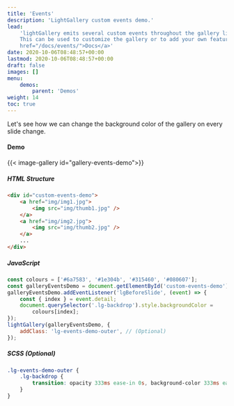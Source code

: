 ```yaml
---
title: 'Events'
description: 'LightGallery custom events demo.'
lead:
    'lightGallery emits several custom events throughout the gallery lifecycle.
    This can be used to customize the gallery or to add your own features. <a
    href="/docs/events/">Docs</a>'
date: 2020-10-06T08:48:57+00:00
lastmod: 2020-10-06T08:48:57+00:00
draft: false
images: []
menu:
    demos:
        parent: 'Demos'
weight: 14
toc: true
---
```


Let's see how we can change the background color of the gallery on every slide
change.

#### Demo

{{< image-gallery id="gallery-events-demo">}}

##### HTML Structure

```html
<div id="custom-events-demo">
    <a href="img/img1.jpg">
        <img src="img/thumb1.jpg" />
    </a>
    <a href="img/img2.jpg">
        <img src="img/thumb2.jpg" />
    </a>
    ...
</div>
```

##### JavaScript

```js
const colours = ['#6a7583', '#1e304b', '#315460', '#080607'];
const galleryEventsDemo = document.getElementById('custom-events-demo');
galleryEventsDemo.addEventListener('lgBeforeSlide', (event) => {
    const { index } = event.detail;
    document.querySelector('.lg-backdrop').style.backgroundColor =
        colours[index];
});
lightGallery(galleryEventsDemo, {
    addClass: 'lg-events-demo-outer', // (Optional)
});
```

##### SCSS (Optional)

```scss
.lg-events-demo-outer {
    .lg-backdrop {
        transition: opacity 333ms ease-in 0s, background-color 333ms ease-in 0s;
    }
}
```
